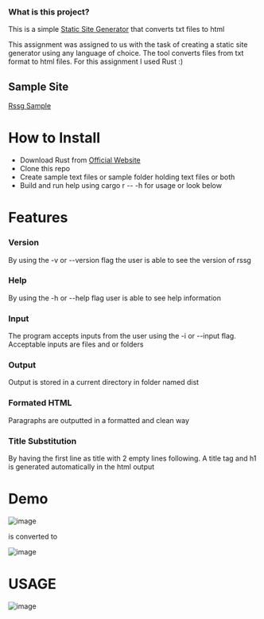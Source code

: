 ### What is this project?

This is a simple [Static Site Generator](https://www.cloudflare.com/en-ca/learning/performance/static-site-generator/#:~:text=A%20static%20site%20generator%20is,and%20a%20set%20of%20templates.&text=Static%20site%20generators%20are%20an,generating%20webpages%2C%20and%20implementing%20templates.) that converts txt files to html 

This assignment was assigned to us with the task of creating a static site generator using any language of choice. The tool converts files from txt format to html files. For this assignment I used Rust :)

## Sample Site
[Rssg Sample](https://antonio-bennett.github.io/)

# How to Install

- Download Rust from [Official Website](https://www.rust-lang.org/) 
- Clone this repo
- Create sample text files or sample folder holding text files or both
- Build and run help using cargo r -- -h for usage or look below

# Features

### Version

By using the -v or --version flag the user is able to see the version of rssg

### Help

By using the -h or --help flag user is able to see help information

### Input

The program accepts inputs from the user using the -i or --input flag. Acceptable inputs are files and or folders

### Output
Output is stored in a current directory in folder named dist

### Formated HTML

Paragraphs are outputted in a formatted and clean way 

### Title Substitution

By having the first line as title with 2 empty lines following. A title tag and h1 is generated automatically in the html output

# Demo

![image](https://dev-to-uploads.s3.amazonaws.com/uploads/articles/ls1si3ltmz4kxis85cet.png)

is converted to

![image](https://dev-to-uploads.s3.amazonaws.com/uploads/articles/yxot1qjnvcpnvp7q9fyz.png)
 

# USAGE

![image](https://dev-to-uploads.s3.amazonaws.com/uploads/articles/jiekksl0twj6ehxpwl6r.png)
